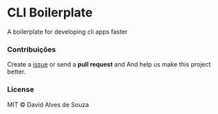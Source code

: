 # CLI Boilerplate

A boilerplate for developing cli apps faster

### Contribuições

Create a [issue](https://github.com/davidalves1/clima-app/issues/new) or send a **pull request** and And help us make this project better.

### License

MIT © David Alves de Souza

